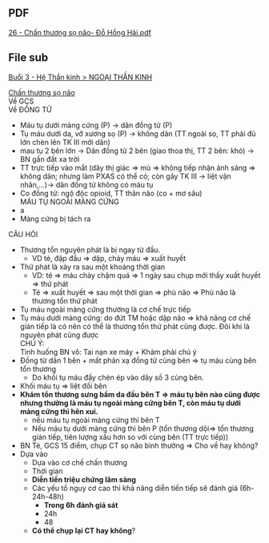 ## PDF  
[26 - Chấn thương sọ não- Đỗ Hồng Hải.pdf](26%20-%20Ch%E1%BA%A5n%20th%C6%B0%C6%A1ng%20s%E1%BB%8D%20n%C3%A3o-%20%C4%90%E1%BB%97%20H%E1%BB%93ng%20H%E1%BA%A3i.pdf)  
  
## File sub  
[Buổi 3 - Hệ Thần kinh > NGOẠI THẦN KINH](../../Bu%E1%BB%95i%203%20-%20H%E1%BB%87%20Th%E1%BA%A7n%20kinh.md#NGOẠI%20THẦN%20KINH)  
  
[Chấn thương sọ não](./Ch%E1%BA%A5n%20th%C6%B0%C6%A1ng%20s%E1%BB%8D%20n%C3%A3o.md)  
Về GCS  
Về ĐỒNG TỬ  
- Máu tụ dưới màng cứng (P) -> dãn đồng tử (P)  
- Tụ máu dưới da, vỡ xương sọ (P) -> không dãn (TT ngoài sọ, TT phải đủ lớn chèn lên TK III mới dãn)  
- mau tụ 2 bên lớn -> Dãn đồng tử 2 bên (giao thoa thị, TT 2 bên: khó) -> BN gần đất xa trời  
- TT trực tiếp vào mắt (dây thị giác => mù => không tiếp nhận ánh sáng => không dãn; nhưng làm PXAS có thể có; còn gây TK III -> liệt vận nhãn,…)-> dãn đồng tử không có máu tụ  
- Co đồng tử: ngộ độc opioid, TT thân não (co + mơ sâu)  
MÁU TỤ NGOÀI MÀNG CỨNG  
- a  
- Màng cứng bị tách ra   
  
  
  
  
  
CÂU HỎI  
- Thương tổn nguyên phát là bị ngay từ đầu.    
	- VD té, đập đầu => dập, chảy máu => xuất huyết  
- Thứ phát là xảy ra sau một khoảng thời gian    
	- VD: té => máu chảy chậm quá => 1 ngày sau chụp mới thấy xuất huyết => thứ phát    
	- Té => xuất huyết => sau một thời gian => phù não => Phù não là thương tổn thứ phát  
- Tụ máu ngoài màng cứng thường là cơ chế trực tiếp  
- Tụ máu dưới màng cứng: do đứt TM hoặc dập não => khả năng cơ chế gián tiếp là có nên có thể là thương tổn thứ phát cũng được. Đôi khi là nguyên phát cũng được  
CHÚ Ý:  
Tình huống BN vô: Tai nạn xe máy + Khám phải chú ý  
- Đồng từ dãn 1 bên + mất phản xạ đồng tử cùng bên => tụ máu cùng bên tổn thương  
	- Do khối tụ máu đẩy chèn ép vào dây số 3 cùng bên.  
- Khối máu tụ => liệt đối bên  
- **Khám tổn thương sưng bầm da đầu bên T => máu tụ bên nào cũng được nhưng thường là máu tụ ngoài màng cứng bên T, còn máu tụ dưới màng cứng thì hên xui.**    
	- nếu máu tụ ngoài màng cứng thì bên T  
	- Nếu máu tụ dưới màng cứng thì bên P (tổn thương dội=> tổn thương gián tiếp, tiên lượng xấu hơn so với cùng bên (TT trực tiếp))  
- BN Té, GCS 15 điểm, chụp CT sọ não bình thường => Cho về hay không?    
- Dựa vào  
	- Dựa vào cơ chế chấn thương  
	- Thời gian  
	- **Diễn tiến triệu chứng lâm sàng**  
	- Các yếu tố nguy cơ cao thì khả năng diễn tiến tiếp sẽ đánh giá (6h-24h-48h)  
		- **Trong 6h đánh giá sát**  
		- 24h  
		- 48  
	- **Có thể chụp lại CT hay không**?  
  
  
  
